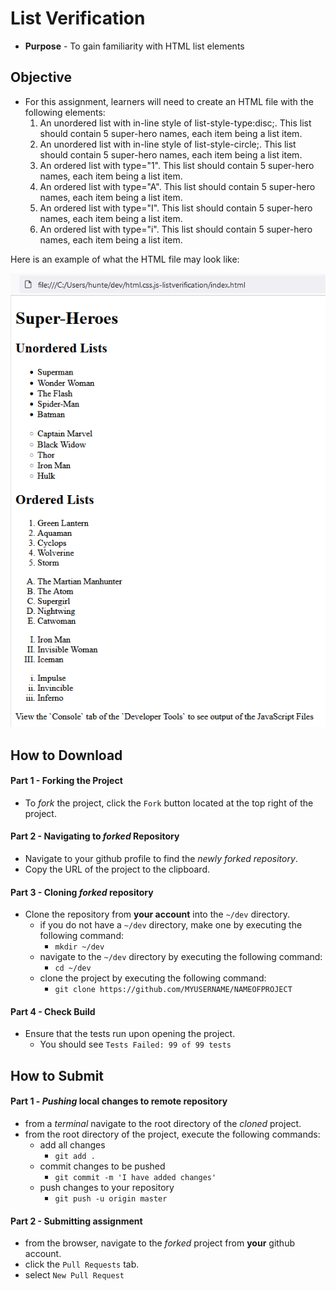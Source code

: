 # List Verification

* **Purpose** - To gain familiarity with HTML list elements




## Objective
* For this assignment, learners will need to create an HTML file with the following elements:
  1. An unordered list with in-line style of list-style-type:disc;. This list should contain 5 super-hero names, each item being a list item.
  2. An unordered list with in-line style of list-style-circle;. This list should contain 5 super-hero names, each item being a list item.
  3. An ordered list with type="1". This list should contain 5 super-hero names, each item being a list item.
  4. An ordered list with type="A". This list should contain 5 super-hero names, each item being a list item.
  5. An ordered list with type="I". This list should contain 5 super-hero names, each item being a list item.
  6. An ordered list with type="i". This list should contain 5 super-hero names, each item being a list item.

Here is an example of what the HTML file may look like:

![](./img/solution.png)




## How to Download

#### Part 1 - Forking the Project
* To _fork_ the project, click the `Fork` button located at the top right of the project.


#### Part 2 - Navigating to _forked_ Repository
* Navigate to your github profile to find the _newly forked repository_.
* Copy the URL of the project to the clipboard.

#### Part 3 - Cloning _forked_ repository
* Clone the repository from **your account** into the `~/dev` directory.
  * if you do not have a `~/dev` directory, make one by executing the following command:
    * `mkdir ~/dev`
  * navigate to the `~/dev` directory by executing the following command:
    * `cd ~/dev`
  * clone the project by executing the following command:
    * `git clone https://github.com/MYUSERNAME/NAMEOFPROJECT`

#### Part 4 - Check Build
* Ensure that the tests run upon opening the project.
    * You should see `Tests Failed: 99 of 99 tests`







## How to Submit

#### Part 1 -  _Pushing_ local changes to remote repository
* from a _terminal_ navigate to the root directory of the _cloned_ project.
* from the root directory of the project, execute the following commands:
    * add all changes
      * `git add .`
    * commit changes to be pushed
      * `git commit -m 'I have added changes'`
    * push changes to your repository
      * `git push -u origin master`

#### Part 2 - Submitting assignment
* from the browser, navigate to the _forked_ project from **your** github account.
* click the `Pull Requests` tab.
* select `New Pull Request`
